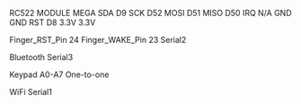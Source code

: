 RC522 MODULE     MEGA
SDA              D9
SCK              D52
MOSI             D51
MISO             D50
IRQ              N/A
GND              GND
RST               D8
3.3V            3.3V

Finger_RST_Pin     24
Finger_WAKE_Pin    23
Serial2

Bluetooth
Serial3

Keypad
A0-A7
One-to-one

WiFi
Serial1
